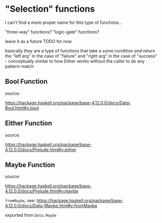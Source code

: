 # "Selection" functions

I can't find a more proper name for this type of functions...

"three-way" functions? "logic-gate" functions?

leave it as a future TODO for now

basically they are a type of functions that take a some condition
and return the "left arg" in the case of "failure" and "right arg"
in the case of "success" - conceptually similar to how Either
works without the caller to do any pattern-match

## Bool Function

source:

https://hackage.haskell.org/package/base-4.12.0.0/docs/Data-Bool.html#v:bool

## Either Function

source:

https://hackage.haskell.org/package/base-4.12.0.0/docs/Prelude.html#v:either

## Maybe Function

source:

https://hackage.haskell.org/package/base-4.12.0.0/docs/Prelude.html#v:maybe

`fromMaybe`, see: https://hackage.haskell.org/package/base-4.12.0.0/docs/Data-Maybe.html#v:fromMaybe

exported from `Data.Maybe`
